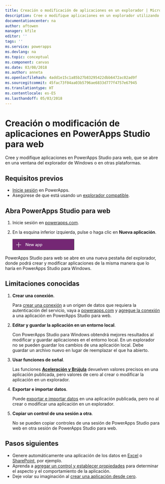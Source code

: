 ```yaml
---
title: Creación o modificación de aplicaciones en un explorador | Microsoft Docs
description: Cree o modifique aplicaciones en un explorador utilizando PowerApps Studio para web.
documentationcenter: na
author: aftowen
manager: kfile
editor: ''
tags: ''
ms.service: powerapps
ms.devlang: na
ms.topic: conceptual
ms.component: canvas
ms.date: 03/08/2018
ms.author: anneta
ms.openlocfilehash: 4add1e15c1a85b27b83295422dbb6472ac02ad9f
ms.sourcegitcommit: 45fac73f04aa03b5796ae6833d777f4757e67945
ms.translationtype: HT
ms.contentlocale: es-ES
ms.lasthandoff: 05/03/2018
---
```

# <a name="create-or-edit-apps-in-powerapps-studio-for-web"></a>Creación o modificación de aplicaciones en PowerApps Studio para web
Cree y modifique aplicaciones en PowerApps Studio para web, que se abre en una ventana del explorador de Windows o en otras plataformas.

## <a name="prerequisites"></a>Requisitos previos
* [Inicie sesión](../signup-for-powerapps.md) en PowerApps.
* Asegúrese de que está usando un [explorador compatible](limits-and-config.md#supported-browsers-for-powerapps-studio).

## <a name="open-powerapps-studio-for-web"></a>Abra PowerApps Studio para web
1. Inicie sesión en [powerapps.com](http://go.microsoft.com/fwlink/p/?LinkId=708209).
2. En la esquina inferior izquierda, pulse o haga clic en **Nueva aplicación**.

    ![Nueva aplicación en la barra de navegación izquierda](./media/create-app-browser/left-nav.png)

PowerApps Studio para web se abre en una nueva pestaña del explorador, donde podrá crear y modificar aplicaciones de la misma manera que lo haría en PowerApps Studio para Windows.

## <a name="known-limitations"></a>Limitaciones conocidas
1. **Crear una conexión**.

    Para [crear una conexión](add-manage-connections.md) a un origen de datos que requiera la autenticación del servicio, vaya a [powerapps.com](https://web.powerapps.com) y [agregue la conexión](add-data-connection.md) a una aplicación en PowerApps Studio para web.
2. **Editar y guardar la aplicación en un entorno local**.

    Con PowerApps Studio para Windows obtendrá mejores resultados al modificar y guardar aplicaciones en el entorno local. En un explorador no se pueden guardar los cambios de una aplicación local. Debe guardar un archivo nuevo en lugar de reemplazar el que ha abierto.
3. **Usar funciones de señal**.

    Las funciones **[Aceleración y Brújula](functions/signals.md)** devuelven valores precisos en una aplicación publicada, pero valores de cero al crear o modificar la aplicación en un explorador.
4. **Exportar e importar datos**.

    Puede [exportar e importar datos](controls/control-export-import.md) en una aplicación publicada, pero no al crear o modificar una aplicación en un explorador.
5. **Copiar un control de una sesión a otra**.

    No se pueden copiar controles de una sesión de PowerApps Studio para web en otra sesión de PowerApps Studio para web.

## <a name="next-steps"></a>Pasos siguientes
* Genere automáticamente una aplicación de los datos en [Excel](get-started-create-from-data.md) o [SharePoint](app-from-sharepoint.md), por ejemplo.
* Aprenda a [agregar un control y establecer propiedades](add-configure-controls.md) para determinar el aspecto y el comportamiento de la aplicación.
* Deje volar su imaginación al [crear una aplicación desde cero](get-started-create-from-blank.md).
